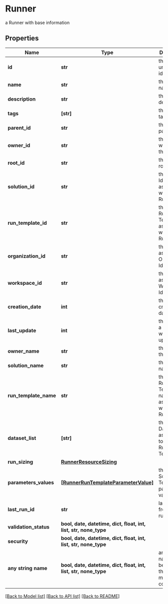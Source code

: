 # Runner

a Runner with base information

## Properties
Name | Type | Description | Notes
------------ | ------------- | ------------- | -------------
**id** | **str** | the Runner unique identifier | [optional] [readonly] 
**name** | **str** | the Runner name | [optional] 
**description** | **str** | the Runner description | [optional] 
**tags** | **[str]** | the list of tags | [optional] 
**parent_id** | **str** | the Runner parent id | [optional] 
**owner_id** | **str** | the user id which own this Runner | [optional] [readonly] 
**root_id** | **str** | the runner root id | [optional] [readonly] 
**solution_id** | **str** | the Solution Id associated with this Runner | [optional] [readonly] 
**run_template_id** | **str** | the Solution Run Template Id associated with this Runner | [optional] 
**organization_id** | **str** | the associated Organization Id | [optional] [readonly] 
**workspace_id** | **str** | the associated Workspace Id | [optional] [readonly] 
**creation_date** | **int** | the Runner creation date | [optional] [readonly] 
**last_update** | **int** | the last time a Runner was updated | [optional] [readonly] 
**owner_name** | **str** | the name of the owner | [optional] [readonly] 
**solution_name** | **str** | the Solution name | [optional] [readonly] 
**run_template_name** | **str** | the Solution Run Template name associated with this Runner | [optional] [readonly] 
**dataset_list** | **[str]** | the list of Dataset Id associated to this Runner Run Template | [optional] 
**run_sizing** | [**RunnerResourceSizing**](RunnerResourceSizing.md) |  | [optional] 
**parameters_values** | [**[RunnerRunTemplateParameterValue]**](RunnerRunTemplateParameterValue.md) | the list of Solution Run Template parameters values | [optional] 
**last_run_id** | **str** | last run id from current runner | [optional] 
**validation_status** | **bool, date, datetime, dict, float, int, list, str, none_type** |  | [optional] 
**security** | **bool, date, datetime, dict, float, int, list, str, none_type** |  | [optional] 
**any string name** | **bool, date, datetime, dict, float, int, list, str, none_type** | any string name can be used but the value must be the correct type | [optional]

[[Back to Model list]](../README.md#documentation-for-models) [[Back to API list]](../README.md#documentation-for-api-endpoints) [[Back to README]](../README.md)


